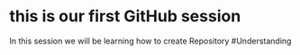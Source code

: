 # this is our first GitHub session
In this session we will be learning how to create Repository
#Understanding
